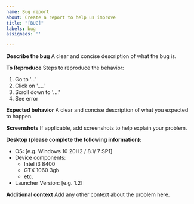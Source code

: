 ```yaml
---
name: Bug report
about: Create a report to help us improve
title: "[BUG]"
labels: bug
assignees: ''

---
```


**Describe the bug**
A clear and concise description of what the bug is.

**To Reproduce**
Steps to reproduce the behavior:
1. Go to '...'
2. Click on '....'
3. Scroll down to '....'
4. See error

**Expected behavior**
A clear and concise description of what you expected to happen.

**Screenshots**
If applicable, add screenshots to help explain your problem.

**Desktop (please complete the following information):**
 - OS: [e.g. Windows 10 20H2 / 8.1/ 7 SP1]
 - Device components: 
   - Intel i3 8400
   - GTX 1060 3gb
   - etc.
 - Launcher Version: [e.g. 1.2]

**Additional context**
Add any other context about the problem here.
